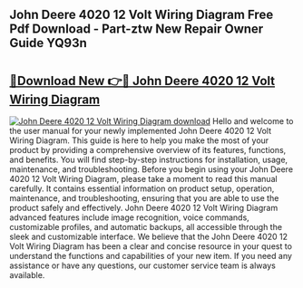 ## John Deere 4020 12 Volt Wiring Diagram Free Pdf Download - Part-ztw New Repair Owner Guide YQ93n

# <h2><a href="http://dfmweo6.blite.top/?on=John+Deere+4020+12+Volt+Wiring+Diagram">🔗Download New 👉🔴 John Deere 4020 12 Volt Wiring Diagram</a></h2>

[![John Deere 4020 12 Volt Wiring Diagram download](https://i.imgur.com/lujVjoI.png)](http://dfmweo6.blite.top/?on=John+Deere+4020+12+Volt+Wiring+Diagram)
Hello and welcome to the user manual for your newly implemented John Deere 4020 12 Volt Wiring Diagram. This guide is here to help you make the most of your product by providing a comprehensive overview of its features, functions, and benefits. You will find step-by-step instructions for installation, usage, maintenance, and troubleshooting. Before you begin using your John Deere 4020 12 Volt Wiring Diagram, please take a moment to read this manual carefully. It contains essential information on product setup, operation, maintenance, and troubleshooting, ensuring that you are able to use the product safely and effectively. John Deere 4020 12 Volt Wiring Diagram advanced features include image recognition, voice commands, customizable profiles, and automatic backups, all accessible through the sleek and customizable interface. We believe that the John Deere 4020 12 Volt Wiring Diagram has been a clear and concise resource in your quest to understand the functions and capabilities of your new item. If you need any assistance or have any questions, our customer service team is always available.
